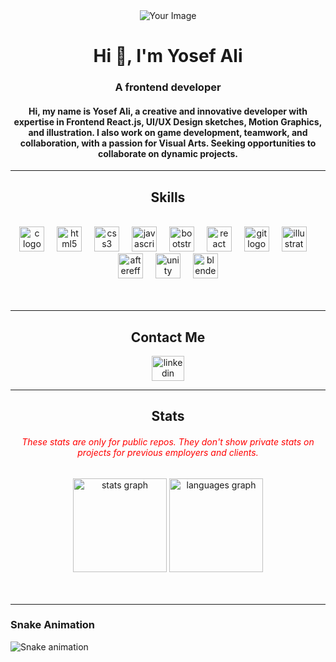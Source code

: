 <div id="" align="center">
  <img src="![ؤ2](https://github.com/user-attachments/assets/dbf18cc5-f34d-46dc-ab00-0a937d6c6072)" alt="Your Image" />
</div>

<h1 align="center">Hi 👋, I'm Yosef Ali </h1>
<h3 align="center">A frontend developer</h3>
<h4 align="center">Hi, my name is Yosef Ali, a creative and innovative developer with expertise in Frontend React.js, UI/UX Design sketches, Motion Graphics, and illustration. I also work on game development, teamwork, and collaboration, with a passion for Visual Arts. Seeking opportunities to collaborate on dynamic projects.</h4>

<hr>

<!-- TECHS -->

<h2 align="center">Skills</h2>

<div align="center">
  <br>
  <div align="center">
    <img src="https://cdn.jsdelivr.net/gh/devicons/devicon/icons/c/c-original.svg" height="40" alt="c logo" />
    <img width="12" />
    <img src="https://cdn.jsdelivr.net/gh/devicons/devicon/icons/html5/html5-original.svg" height="40" alt="html5 logo" />
    <img width="12" />
    <img src="https://cdn.jsdelivr.net/gh/devicons/devicon/icons/css3/css3-original.svg" height="40" alt="css3 logo" />
    <img width="12" />
    <img src="https://cdn.jsdelivr.net/gh/devicons/devicon/icons/javascript/javascript-original.svg" height="40" alt="javascript logo" />
    <img width="12" />
    <img src="https://cdn.jsdelivr.net/gh/devicons/devicon/icons/bootstrap/bootstrap-original.svg" height="40" alt="bootstrap logo" />
    <img width="12" />
    <img src="https://cdn.jsdelivr.net/gh/devicons/devicon/icons/react/react-original.svg" height="40" alt="react logo" />
    <img width="12" />
    <img src="https://cdn.jsdelivr.net/gh/devicons/devicon/icons/git/git-original.svg" height="40" alt="git logo" />
    <img width="12" />
    <img src="https://cdn.jsdelivr.net/gh/devicons/devicon/icons/illustrator/illustrator-plain.svg" height="40" alt="illustrator logo" />
    <img width="12" />
    <img src="https://cdn.jsdelivr.net/gh/devicons/devicon/icons/aftereffects/aftereffects-original.svg" height="40" alt="aftereffects logo" />
    <img width="12" />
    <img src="https://cdn.jsdelivr.net/gh/devicons/devicon/icons/unity/unity-original.svg" height="40" alt="unity logo" />
    <img width="12" />
    <img src="https://cdn.jsdelivr.net/gh/devicons/devicon/icons/blender/blender-original.svg" height="40" alt="blender logo" />
  </div>
</div>

<br />
<br />
<hr>

<!-- SOCIALS -->

<h2 align="center">Contact Me</h2>
<p align="center">
  <a href="https://www.linkedin.com/in/youssef-ali-840227217/" target="_blank">
    <img src="https://raw.githubusercontent.com/maurodesouza/profile-readme-generator/master/src/assets/icons/social/linkedin/default.svg" width="52" height="40" alt="linkedin logo" />
  </a>
</p>

<hr>

<!-- STATS -->

<div align="center" margin="100px 0 0 0">
  <h2 align="center">Stats</h2>
  <h6 style="color:red">These stats are only for public repos. They don't show private stats on projects for previous employers and clients.</h6>
  <div align="center">
    <img src="https://github-readme-stats.vercel.app/api?username=Yo445&hide_title=false&hide_rank=false&show_icons=true&include_all_commits=true&count_private=true&disable_animations=false&theme=dracula&locale=en&hide_border=false&order=1" height="150" alt="stats graph" />
    <img src="https://github-readme-stats.vercel.app/api/top-langs?username=Yo445&locale=en&hide_title=false&layout=compact&card_width=320&langs_count=5&theme=dracula&hide_border=false&order=2" height="150" alt="languages graph" />
  </div>
</div>

<br />
<br />
<hr>

<!-- Snake Animation -->
### Snake Animation

<img src="https://raw.githubusercontent.com/Yo445/Yo445/output/snake.svg" alt="Snake animation" />
